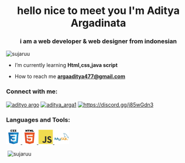 <h1 align="center">hello nice to meet you I'm Aditya Argadinata</h1>
<h3 align="center">i am a web developer & web designer from indonesian</h3>

<p align="left"> <img src="https://komarev.com/ghpvc/?username=sujaruu&label=Profile%20views&color=0e75b6&style=flat" alt="sujaruu" /> </p>

- I’m currently learning **Html,css,java script**

- How to reach me **argaaditya477@gmail.com**


<h3 align="left">Connect with me:</h3>
<p align="left">
<a href="https://fb.com/adityo argo" target="blank"><img align="center" src="https://raw.githubusercontent.com/rahuldkjain/github-profile-readme-generator/master/src/images/icons/Social/facebook.svg" alt="adityo argo" height="30" width="40" /></a>
<a href="https://instagram.com/aditya_arga1" target="blank"><img align="center" src="https://raw.githubusercontent.com/rahuldkjain/github-profile-readme-generator/master/src/images/icons/Social/instagram.svg" alt="aditya_arga1" height="30" width="40" /></a>
<a href="https://discord.gg/https://discord.gg/j85wGdn3" target="blank"><img align="center" src="https://raw.githubusercontent.com/rahuldkjain/github-profile-readme-generator/master/src/images/icons/Social/discord.svg" alt="https://discord.gg/j85wGdn3" height="30" width="40" /></a>
</p>

<h3 align="left">Languages and Tools:</h3>
<p align="left"> <a href="https://www.w3schools.com/css/" target="_blank"> <img src="https://raw.githubusercontent.com/devicons/devicon/master/icons/css3/css3-original-wordmark.svg" alt="css3" width="40" height="40"/> </a> <a href="https://www.w3.org/html/" target="_blank"> <img src="https://raw.githubusercontent.com/devicons/devicon/master/icons/html5/html5-original-wordmark.svg" alt="html5" width="40" height="40"/> </a> <a href="https://developer.mozilla.org/en-US/docs/Web/JavaScript" target="_blank"> <img src="https://raw.githubusercontent.com/devicons/devicon/master/icons/javascript/javascript-original.svg" alt="javascript" width="40" height="40"/> </a> <a href="https://www.mysql.com/" target="_blank"> <img src="https://raw.githubusercontent.com/devicons/devicon/master/icons/mysql/mysql-original-wordmark.svg" alt="mysql" width="40" height="40"/> </a> </p>

<p>&nbsp;<img align="center" src="https://github-readme-stats.vercel.app/api?username=sujaruu&show_icons=true&locale=en" alt="sujaruu" /></p>
